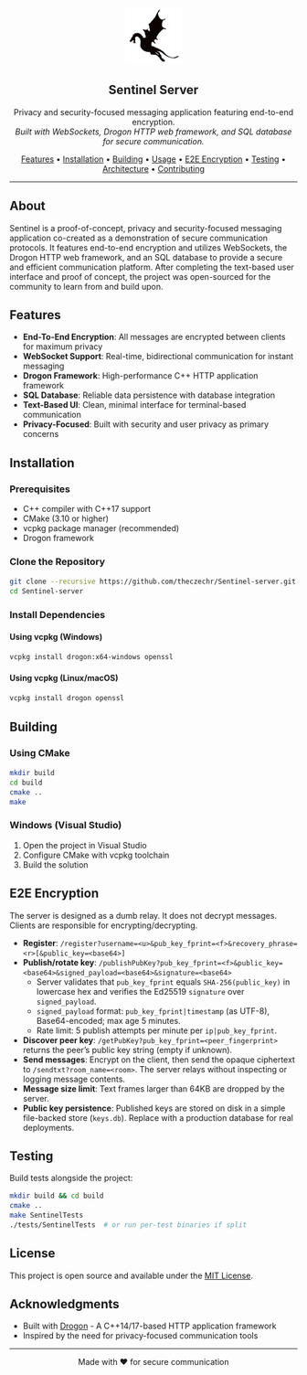 <p align="center">
  <img src="drogon.png" alt="Sentinel Logo" height="100" />
</p>

<h2 align="center">Sentinel Server</h2>

<p align="center">
  Privacy and security-focused messaging application featuring end-to-end encryption.
  <br />
  <em>Built with WebSockets, Drogon HTTP web framework, and SQL database for secure communication.</em>
</p>

<p align="center">
  <a href="#features">Features</a> •
  <a href="#installation">Installation</a> •
  <a href="#building">Building</a> •
  <a href="#usage">Usage</a> •
  <a href="#e2e-encryption">E2E Encryption</a> •
  <a href="#testing">Testing</a> •
  <a href="#architecture">Architecture</a> •
  <a href="#contributing">Contributing</a>
</p>

---

## About

Sentinel is a proof-of-concept, privacy and security-focused messaging application co-created as a demonstration of secure communication protocols. It features end-to-end encryption and utilizes WebSockets, the Drogon HTTP web framework, and an SQL database to provide a secure and efficient communication platform. After completing the text-based user interface and proof of concept, the project was open-sourced for the community to learn from and build upon.

## Features

- **End-To-End Encryption**: All messages are encrypted between clients for maximum privacy
- **WebSocket Support**: Real-time, bidirectional communication for instant messaging
- **Drogon Framework**: High-performance C++ HTTP application framework
- **SQL Database**: Reliable data persistence with database integration
- **Text-Based UI**: Clean, minimal interface for terminal-based communication
- **Privacy-Focused**: Built with security and user privacy as primary concerns

## Installation

### Prerequisites

- C++ compiler with C++17 support
- CMake (3.10 or higher)
- vcpkg package manager (recommended)
- Drogon framework

### Clone the Repository

```bash
git clone --recursive https://github.com/theczechr/Sentinel-server.git
cd Sentinel-server
```

### Install Dependencies

#### Using vcpkg (Windows)

```bash
vcpkg install drogon:x64-windows openssl
```

#### Using vcpkg (Linux/macOS)

```bash
vcpkg install drogon openssl
```

## Building

### Using CMake

```bash
mkdir build
cd build
cmake ..
make
```

### Windows (Visual Studio)

1. Open the project in Visual Studio
2. Configure CMake with vcpkg toolchain
3. Build the solution


## E2E Encryption

The server is designed as a dumb relay. It does not decrypt messages. Clients are responsible for encrypting/decrypting.

- **Register**: `/register?username=<u>&pub_key_fprint=<f>&recovery_phrase=<r>[&public_key=<base64>]`
- **Publish/rotate key**: `/publishPubKey?pub_key_fprint=<f>&public_key=<base64>&signed_payload=<base64>&signature=<base64>`
  - Server validates that `pub_key_fprint` equals `SHA-256(public_key)` in lowercase hex and verifies the Ed25519 `signature` over `signed_payload`.
  - `signed_payload` format: `pub_key_fprint|timestamp` (as UTF-8), Base64-encoded; max age 5 minutes.
  - Rate limit: 5 publish attempts per minute per `ip|pub_key_fprint`.
- **Discover peer key**: `/getPubKey?pub_key_fprint=<peer_fingerprint>` returns the peer’s public key string (empty if unknown).
- **Send messages**: Encrypt on the client, then send the opaque ciphertext to `/sendtxt?room_name=<room>`. The server relays without inspecting or logging message contents.
- **Message size limit**: Text frames larger than 64KB are dropped by the server.
- **Public key persistence**: Published keys are stored on disk in a simple file-backed store (`keys.db`). Replace with a production database for real deployments.

## Testing

Build tests alongside the project:

```bash
mkdir build && cd build
cmake ..
make SentinelTests
./tests/SentinelTests  # or run per-test binaries if split
```


## License

This project is open source and available under the [MIT License](LICENSE).

## Acknowledgments

- Built with [Drogon](https://github.com/drogonframework/drogon) - A C++14/17-based HTTP application framework
- Inspired by the need for privacy-focused communication tools

---

<p align="center">
  Made with ❤️ for secure communication
</p>